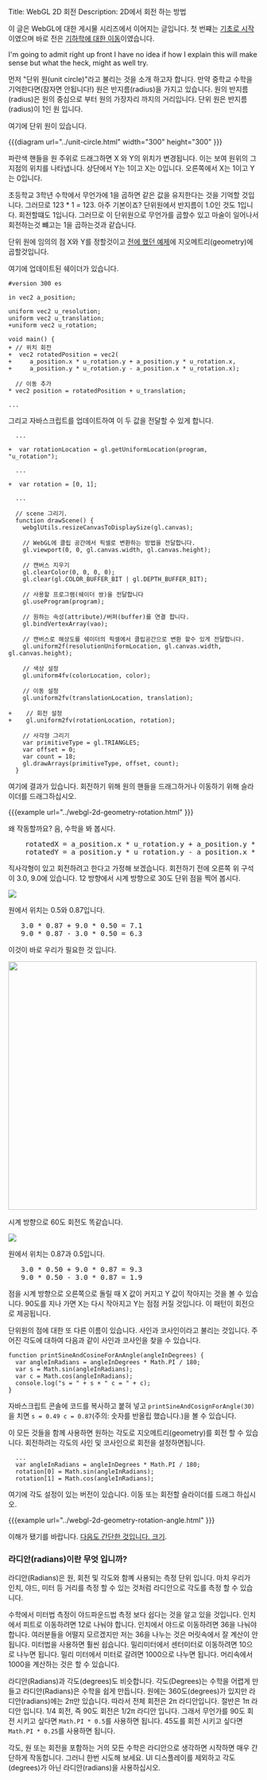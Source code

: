 ﻿Title: WebGL 2D 회전
Description: 2D에서 회전 하는 방법

이 글은 WebGL에 대한 게시물 시리즈에서 이어지는 글입니다. 첫 번쨰는 [기초로 시작](webgl-fundamentals.html)이였으며 바로 전은 [기하학에 대한 이동](webgl-2d-translation.html)이였습니다.


I'm going to admit right up front I have no idea if how I explain this
 will make sense but what the heck, might as well try.

먼저 "단위 원(unit circle)"라고 불리는 것을 소개 하고자 합니다. 만약 중학교 수학을 기억한다면(잠자면 안됩니다!) 원은 반지름(radius)을 가지고 있습니다. 원의 반지름(radius)은 원의 중심으로 부터 원의 가장자리 까지의 거리입니다. 단위 원은 반지름(radius)이 1인 원 입니다.

여기에 단위 원이 있습니다.

{{{diagram url="../unit-circle.html" width="300" height="300" }}}

파란색 핸들을 원 주위로 드래그하면 X 와 Y의 위치가 변경됩니다. 이는 보여 원위의 그 지점의 위치를 나타냅니다. 상단에서 Y는 1이고 X는 0입니다. 오른쪽에서 X는 1이고 Y는 0입니다.

초등학교 3학년 수학에서 무언가에 1을 곱하면 같은 값을 유지한다는 것을 기억할 것입니다. 그러므로 123 * 1 = 123. 아주 기본이죠? 단위원에서 반지름이 1.0인 것도 1입니다. 회전할떄도 1입니다. 그러므로 이 단위원으로 무언가를 곱할수 있고 마술이 일어나서 회전하는것 뺴고는 1을 곱하는것과 같습니다.

단위 원에 임의의 점 X와 Y를 정할것이고 [전에 했던 예제](webgl-2d-translation.html)에 지오메트리(geometry)에 곱할것입니다.

여기에 업데이트된 쉐이더가 있습니다.

    #version 300 es

    in vec2 a_position;

    uniform vec2 u_resolution;
    uniform vec2 u_translation;
    +uniform vec2 u_rotation;

    void main() {
    + // 위치 회전
    +  vec2 rotatedPosition = vec2(
    +     a_position.x * u_rotation.y + a_position.y * u_rotation.x,
    +     a_position.y * u_rotation.y - a_position.x * u_rotation.x);

      // 이동 추가
    * vec2 position = rotatedPosition + u_translation;

    ...

그리고 자바스크립트를 업데이트하여 이 두 값을 전달할 수 있게 합니다.

```
  ...

+  var rotationLocation = gl.getUniformLocation(program, "u_rotation");

  ...

+  var rotation = [0, 1];

  ...

  // scene 그리기.
  function drawScene() {
    webglUtils.resizeCanvasToDisplaySize(gl.canvas);

    // WebGL에 클립 공간에서 픽셀로 변환하는 방법을 전달합니다.
    gl.viewport(0, 0, gl.canvas.width, gl.canvas.height);

    // 캔버스 지우기
    gl.clearColor(0, 0, 0, 0);
    gl.clear(gl.COLOR_BUFFER_BIT | gl.DEPTH_BUFFER_BIT);

    // 사용할 프로그램(쉐이더 쌍)을 전달합니다
    gl.useProgram(program);

    // 원하는 속성(attribute)/버퍼(buffer)를 연결 합니다.
    gl.bindVertexArray(vao);

    // 캔버스로 해상도를 쉐이더의 픽셀에서 클립공간으로 변환 할수 있게 전달합니다.
    gl.uniform2f(resolutionUniformLocation, gl.canvas.width, gl.canvas.height);

    // 색상 설정
    gl.uniform4fv(colorLocation, color);

    // 이동 설정
    gl.uniform2fv(translationLocation, translation);

+    // 회전 설정
+    gl.uniform2fv(rotationLocation, rotation);

    // 사각형 그리기
    var primitiveType = gl.TRIANGLES;
    var offset = 0;
    var count = 18;
    gl.drawArrays(primitiveType, offset, count);
  }
```

여기에 결과가 있습니다. 회전하기 위해 원의 핸들을 드래그하거나 이동하기 위해 슬라이더를 드래그하십시오.

{{{example url="../webgl-2d-geometry-rotation.html" }}}

왜 작동할까요? 음, 수학을 봐 봅시다.

<pre class="webgl_center">
    rotatedX = a_position.x * u_rotation.y + a_position.y * u_rotation.x;
    rotatedY = a_position.y * u_rotation.y - a_position.x * u_rotation.x;
</pre>

직사각형이 있고 회전하려고 한다고 가정해 보겠습니다. 회전하기 전에 오른쪽 위 구석이 3.0, 9.0에 있습니다. 12 방향에서 시계 방향으로 30도 단위 점을 찍어 봅시다.

<img src="../resources/rotate-30.png" class="webgl_center" />

원에서 위치는 0.5와 0.87입니다.

<pre class="webgl_center">
   3.0 * 0.87 + 9.0 * 0.50 = 7.1
   9.0 * 0.87 - 3.0 * 0.50 = 6.3
</pre>

이것이 바로 우리가 필요한 것 입니다.

<img src="../resources/rotation-drawing.svg" width="500" class="webgl_center"/>

시계 방향으로 60도 회전도 똑같습니다.

<img src="../resources/rotate-60.png" class="webgl_center" />

원에서 위치는 0.87과 0.5입니다.

<pre class="webgl_center">
   3.0 * 0.50 + 9.0 * 0.87 = 9.3
   9.0 * 0.50 - 3.0 * 0.87 = 1.9
</pre>

점을 시계 방향으로 오른쪽으로 돌릴 때 X 값이 커지고 Y 값이 작아지는 것을 볼 수 있습니다. 90도를 지나 가면 X는 다시 작아지고 Y는 점점 커질 것입니다. 이 패턴이 회전으로 제공됩니다.

단위원의 점에 대한 또 다른 이름이 있습니다. 사인과 코사인이라고 불리는 것입니다. 주어진 각도에 대하여 다음과 같이 사인과 코사인을 찾을 수 있습니다.

    function printSineAndCosineForAnAngle(angleInDegrees) {
      var angleInRadians = angleInDegrees * Math.PI / 180;
      var s = Math.sin(angleInRadians);
      var c = Math.cos(angleInRadians);
      console.log("s = " + s + " c = " + c);
    }

자바스크립트 콘솔에 코드를 복사하고 붙혀 넣고 `printSineAndCosignForAngle(30)`을 치면 `s = 0.49 c = 0.87`(주의: 숫자를 반올립 했습니다.)을 볼 수 있습니다.

이 모든 것들을 함께 사용하면 원하는 각도로 지오메트리(geometry)를 회전 할 수 있습니다. 회전하려는 각도의 사인 및 코사인으로 회전을 설정하면됩니다.

      ...
      var angleInRadians = angleInDegrees * Math.PI / 180;
      rotation[0] = Math.sin(angleInRadians);
      rotation[1] = Math.cos(angleInRadians);

여기에 각도 설정이 있는 버전이 있습니다. 이동 또는 회전할 슬라이더를 드래그 하십시오.

{{{example url="../webgl-2d-geometry-rotation-angle.html" }}}

이해가 됐기를 바랍니다. [다음도 간단한 것입니다. 크기](webgl-2d-scale.html).

<div class="webgl_bottombar"><h3>라디안(radians)이란 무엇 입니까?</h3>
<p>
라디안(Radians)은 원, 회전 및 각도와 함꼐 사용되는 측정 단위 입니다. 마치 우리가 인치, 야드, 미터 등 거리를 측정 할 수 있는 것처럼 라디안으로 각도를 측정 할 수 있습니다.
</p>
<p>
수학에서 미터법 측정이 야드파운드법 측정 보다 쉽다는 것을 알고 있을 것입니다. 인치에서 피트로 이동하려면 12로 나눠야 합니다. 인치에서 야드로 이동하려면 36을 나눠야 합니다.
 여러분들을 어떨지 모르겠지만 저는 36을 나누는 것은 머릿속에서 잘 계산이 안됩니다. 미터법을 사용하면 훨씬 쉽습니다. 밀리미터에서 센터미터로 이동하려면 10으로 나누면 됩니다. 밀리 미터에서 미터로 갈려면 1000으로 나누면 됩니다. 머리속에서 1000을 계산하는 것은 할 수 있습니다.
</p>
<p>
라디안(Radians)과 각도(degrees)도 비슷합니다. 각도(Degrees)는 수학을 어렵게 만들고 라디안(Radians)은 수학을 쉽게 만듭니다. 원에는 360도(degrees)가 있지만 라디안(radians)에는 2π만 있습니다. 따라서 전체 회전은 2π 라디안입니다. 절반은 1π 라디안 입니다. 1/4 회전, 즉 90도 회전은 1/2π 라디안 입니다. 그래서 무언가를 90도 회전 시키고 싶다면 <code>Math.PI * 0.5</code>를 사용하면 됩니다. 45도를 회전 시키고 싶다면 <code>Math.PI * 0.25</code>를 사용하면 됩니다.
</p>
<p>
각도, 원 또는 회전을 포함하는 거의 모든 수학은 라디안으로 생각하면 시작하면 매우 간단하게 작동합니다. 그러니 한번 시도해 보세요. UI 디스플레이를 제외하고 각도(degrees)가 아닌 라디안(radians)을 사용하십시오.
</p>
</div>
